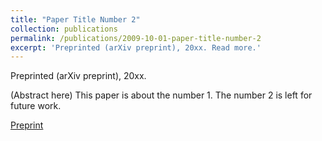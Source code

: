 ```yaml
---
title: "Paper Title Number 2"
collection: publications
permalink: /publications/2009-10-01-paper-title-number-2
excerpt: 'Preprinted (arXiv preprint), 20xx. Read more.'
---
```


<div class="small">
   Preprinted (arXiv preprint), 20xx.
</div> 

(Abstract here) This paper is about the number 1. The number 2 is left for future work.

[Preprint](http://academicpages.github.io/files/paper1.pdf)
